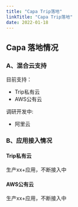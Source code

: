 ```yaml
---
title: "Capa Trip落地"
linkTitle: "Capa Trip落地"
date: 2022-01-18
---
```


## Capa 落地情况

### A、混合云支持

目前支持：

+ Trip私有云
+ AWS公有云

调研开发中:

+ 阿里云

### B、应用接入情况

#### Trip私有云

生产xx+应用，不断接入中

#### AWS公有云

生产xx+应用，不断接入中